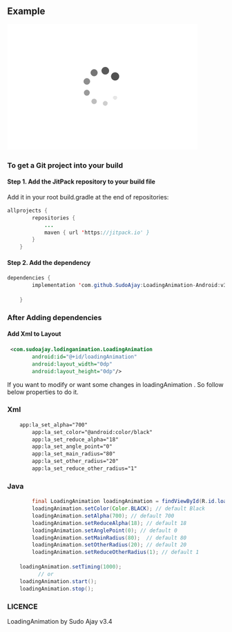 ## Example
![Error](https://github.com/SudoAjay/LoadingAnimation-Android/blob/master/LoadingAnimation-Example/src/main/res/drawable/loadinganimation.gif)
      
### To get a Git project into your build

#### Step 1. Add the JitPack repository to your build file

Add it in your root build.gradle at the end of repositories:

```Java
allprojects {
		repositories {
			...
			maven { url 'https://jitpack.io' }
		}
	}
```
#### Step 2. Add the dependency


```Java
dependencies {
	 	implementation 'com.github.SudoAjay:LoadingAnimation-Android:v3.4'

	}
```

### After Adding dependencies

#### Add Xml to Layout

```XML
 <com.sudoajay.lodinganimation.LoadingAnimation
        android:id="@+id/loadingAnimation"
        android:layout_width="0dp"
        android:layout_height="0dp"/>
```

If you want to modify or want some changes in loadingAnimation . So follow below properties to do it.
### Xml
```XML
 	app:la_set_alpha="700"
        app:la_set_color="@android:color/black"
        app:la_set_reduce_alpha="18"
        app:la_set_angle_point="0"
        app:la_set_main_radius="80"
        app:la_set_other_radius="20"
        app:la_set_reduce_other_radius="1"
```

### Java

```Java
        final LoadingAnimation loadingAnimation = findViewById(R.id.loadingAnimation);
        loadingAnimation.setColor(Color.BLACK); // default Black
        loadingAnimation.setAlpha(700); // default 700
        loadingAnimation.setReduceAlpha(18); // default 18
        loadingAnimation.setAnglePoint(0); // default 0 
        loadingAnimation.setMainRadius(80);  // default 80
        loadingAnimation.setOtherRadius(20); // default 20
        loadingAnimation.setReduceOtherRadius(1); // default 1
	
	loadingAnimation.setTiming(1000); 
	      // or
	loadingAnimation.start();
	loadingAnimation.stop();
```

### LICENCE
LoadingAnimation by Sudo Ajay v3.4 

